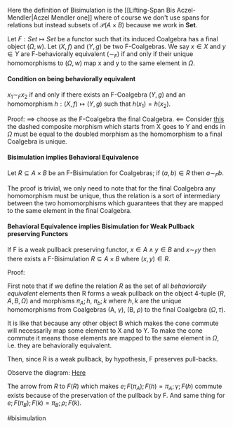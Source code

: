 Here the definition of Bisimulation is the [[Lifting-Span Bis Aczel-Mendler|Aczel Mendler one]] where of course we don't use spans for relations but instead subsets of $\mathcal{P}(A \times B)$ because we work in **Set**.

Let $F: Set \mapsto Set$ be a functor such that its induced Coalgebra has a final object ($\Omega, w$).
Let $(X, f)$ and $(Y, g)$ be two F-Coalgebras.
We say $x\in X$ and $y \in Y$ are F-behaviorally equivalent ($\sim_{F}$) if and only if their unique homomorphisms to $(\Omega, w)$ map x and y to the same element in $\Omega$.

#### Condition on being behaviorally equivalent
$x_1 \sim_F x_2$ if and only if there exists an F-Coalgebra $(Y, g)$ and an homomorphism $h: (X, f)\mapsto (Y,g)$ such that $h(x_1) = h(x_2)$.

Proof:
$\implies$ choose as the F-Coalgebra the final Coalgebra.
$\impliedby$ Consider [this](https://tikzcd.yichuanshen.de/#N4Igdg9gJgpgziAXAbVABwnAlgFyxMJZABgBpiBdUkANwEMAbAVxiRAA0QBfU9TXfIRRkATFVqMWbAGKcefbHgJER5cfWatEIADo6A8gFsYAczrdeIDIsErSY6hqnbpeo6fPyr-JUOQAWNUdJLRAATQsFAWUUQIcJTRkIrnEYKBN4IlAAMwAnCEMkMhAcCCQARi88gqRVErLEAGYq-MLEcupSpGbLarbirsQ6hiwwUKgIJgAjBlZqAAsYOigkMCYGBk66LAY2SDHIkD6kQPra6hGD7QmcHDTD48QAVk6GnpzWk9ekJ5aaxAGDVOUxgYBWTWKl3GEFu9wWS3B4AIrBSXCAA) the dashed composite morphism which starts from X goes to Y and ends in $\Omega$ must be equal to the doubled morphism as the homomorphism to a final Coalgebra is unique.

#### Bisimulation implies Behavioral Equivalence

Let $R \subseteq A \times B$ be an F-Bisimulation for Coalgebras; if $(a, b) \in R$ then $a \sim_F b$.

The proof is trivial, we only need to note that for the final Coalgebra any homomorphism must be unique, thus the relation is a sort of intermediary between the two homomorphisms which guarantees that they are mapped to the same element in the final Coalgebra.

#### Behavioral Equivalence implies Bisimulation for Weak Pullback preserving Functors

If F is a weak pullback preserving functor, $x \in A \land y \in B$ and $x \sim_F y$ then there exists a F-Bisimulation $R\subseteq A \times B$ where $(x, y) \in R$.

Proof:

First note that if we define the relation $R$ as the set of all *behaviorally equivalent* elements then R forms a weak pullback on the object 4-tuple ($R, A, B, \Omega$) and morphisms $\pi_A; h$, $\pi_b; k$ where $h, k$ are the unique homomorphisms from Coalgebras (A, $\gamma$), (B, $\rho$) to the final Coalgebra ($\Omega, \tau$).

It is like that because any other object B which makes the cone commute will necessarily map some element to X and to Y. To make the cone commute it means those elements are mapped to the same element in $\Omega$, i.e. they are behaviorally equivalent.

Then, since R is a weak pullback, by hypothesis, F preserves pull-backs.

Observe the diagram: [Here](https://tikzcd.yichuanshen.de/#N4Igdg9gJgpgziAXAbVABwnAlgFyxMJZARgBoAGAXVJADcBDAGwFcYkQAxACgCUBKEAF9S6TLnyEUZYtTpNW7HkJEgM2PASLlSAJlkMWbRCACCy0eolEdu-fKMgAQudViNkkrZoGFxgDp+APIAtjAA5vQuauKaUqQAzHaG7NwBIeH0AsIWMR7aid72KVwmWSrR7tYJSb6cXI5ZsjBQYfBEoABmAE4QwUhkIDgQSDYgjPQARjCMAApuVsZYYNiwIIXJ-n5oWAD6Ztkg3b1IACw0Q0gArAdHfYijF4gAbOu1ARHBwZE041Oz87EQEsVmwbj07vFzsNEAB2V4OAJdAAWwx+k2mc0sgOBWFWYOOzyhVx+SwcUAgOBwzTWcg2dSRAjRf0xuXYOLxKluIyJiDOY1J7HJlOp8PYSJpvwxAMkQOWuLYNDgSKwHRwSHI+IhPL5kv+WJl7IVtNqAGsJQLjEKqVAXFzYTzLiSwGSKdaaT4HNwTYyxui9azFnKOZ1wf0eZDjQitrtnEypfq2UHQZzQ4gBo9tPznYKIMwJowjUiYPQbYgwMxGIxzvQsIx2JBs4rlar1aLjEbdSzKoGQbbU5nHi8QFMwKWALQwoed6WJ3ttuoBbZ7MohgkD6Fw4cwUdIGEADnnqWjOwaEr9XYWst7gkogiAA)

The arrow from $R$ to $F(R)$ which makes $e; F(\pi_A); F(h)=\pi_A; \gamma; F(h)$ commute exists because of the preservation of the pullback by F.
And same thing for $e;F(\pi_B);F(k)=\pi_B;\rho;F(k)$.

#bisimulation




